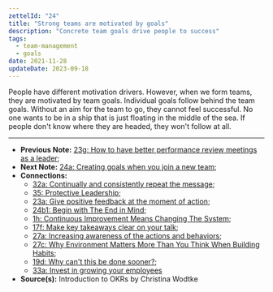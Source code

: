 ```yaml
---
zettelId: "24"
title: "Strong teams are motivated by goals"
description: "Concrete team goals drive people to success"
tags:
  - team-management
  - goals
date: 2021-11-28
updateDate: 2023-09-18
---
```


People have different motivation drivers. However, when we form teams, they are motivated by team goals. Individual goals follow behind the team goals. Without an aim for the team to go, they cannot feel successful. No one wants to be in a ship that is just floating in the middle of the sea. If people don't know where they are headed, they won't follow at all.

---

- **Previous Note:** [23g: How to have better performance review meetings as a leader](/notes/23g/);
- **Next Note:** [24a: Creating goals when you join a new team](/notes/24a/);
- **Connections:**
  - [32a: Continually and consistently repeat the message](/notes/32a/);
  - [35: Protective Leadership](/notes/35/);
  - [23a: Give positive feedback at the moment of action](/notes/23a/);
  - [24b1: Begin with The End in Mind](/notes/24b1/);
  - [1h: Continuous Improvement Means Changing The System](/notes/1h/);
  - [17f: Make key takeaways clear on your talk](/notes/17f/);
  - [27a: Increasing awareness of the actions and behaviors](/notes/27a/);
  - [27c: Why Environment Matters More Than You Think When Building Habits](/notes/27c/);
  - [19d: Why can't this be done sooner?](/notes/19d/);
  - [33a: Invest in growing your employees](/notes/33a/)
- **Source(s):** Introduction to OKRs by Christina Wodtke
